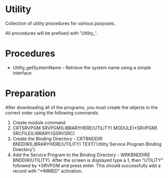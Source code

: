 # Utility
Collection of utility procedures for various purposes.

All procedures will be prefixed with 'Utility_'.

# Procedures
<ul>
  <li>Utility_getSystemName - Retrieve the system name using a simple interface.</li>
</ul>

# Preparation
After downloading all of the programs, you must create the objects in the correct order using the following commands.
<ol>
  <li>Create module command</li>
  <li>CRTSRVPGM SRVPGM(LIBRARYHERE/UTILITY) MODULE(*SRVPGM) SRCFILE(LIBRARY/QSRVSRC)</li>
  <li>Create the Binding Directory - CRTBNDDIR BNDDIR(LIBRARYHERE/UTILITY) TEXT('Utility Service Program Binding Directory')</li>
  <li>Add the Service Program to the Binding Directory - WRKBNDDIRE BNDDIR(UTILITY). After the screen is displayed type a 1, then "UTILITY" followed by *SRVPGM and press enter. This should successfully add a record with "*IMMED" activation.</li>
</ol>
